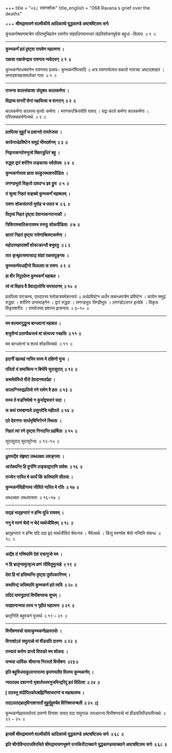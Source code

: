 +++
title = "०६८ रावणशोकः"
title_english = "068 Ravana s grief over the deaths"

+++
**श्रीमद्रामायणे वाल्मीकीये आदिकाव्ये युद्धकाण्डे अष्टषष्टितमः सर्गः**

कुंभकर्णश्रवणमात्रेण पतितमूच्छितेन रावणेन संज्ञाधिगमानन्तरं तंप्रतिशोचनपूर्वकं बहुधा -विलापः ॥ १ ॥

****

**कुम्भकर्णं हतं दृष्ट्वा राघवेण महात्मना ।**

**राक्षसा राक्षसेन्द्राय रावणाय न्यवेदयन् ॥ १ ॥**

कुम्भकर्णवधश्रवणेन रावणस्य प्रलापः- कुम्भकर्णमित्यादि ॥ अत्र रावणायेत्यत्र यकारो गायत्र्या अष्टादशाक्षरं । सप्तदशसहस्रश्लोका गताः ॥ १ ॥

****

**राजन्स कालसंकाशः संयुक्तः कालकर्मणा ।**

**विद्राव्य वानरीं सेनां भक्षयित्वा च वानरान् ॥ २ ॥**

कालकर्मणा कालस्य मृत्योः कर्मणा । मरणरूपक्रिययेति यावत् । यद्वा काले कर्मणा कालकर्मणा । परिपक्चकर्मणेत्यर्थः ॥ २ ॥

****

**प्रतपित्वा मुहूर्तं च प्रशान्तो रामतेजसा ।**

**कायेनार्धप्रविष्टेन समुद्रं भीमदर्शनम् ॥ ३ ॥**

**निकृत्तकण्ठोरुभुजो विक्षरन्रुधिरं बहु ।**

**रुद्ध्वा द्वारं शरीरेण लङ्कायाः पर्वतोपमः ॥ ४ ॥**

**कुम्भकर्णस्तव भ्राता काकुत्स्थशरपीडितः ।**

**लगण्डभूतो विकृतो दावदग्ध इव द्रुमः ॥ ५ ॥**

**तं श्रुत्वा निहतं सङ्ख्ये कुम्भकर्णं महाबलम् ।**

**रावणः शोकसंतप्तो मुमोह च पपात च ॥ ६ ॥**

**पितृव्यं निहतं दृष्ट्वा देवान्तकनरान्तकौ ।**

**त्रिशिराश्चातिकरायश्च रुरुदुः शोकपीडिताः ॥ ७ ॥**

**भ्रातरं निहतं दृष्ट्वा रामेणाक्लिष्टकर्मणा ।**

**महोदरमहापार्श्वो शोकाक्रान्तौ बभूवतुः ॥ ८॥**

**ततः कृच्छ्रात्समासाद्य संज्ञां राक्षसपुङ्गवः ।**

**कुम्भकर्णवधाद्दीनो विललाप स रावणः ॥ ९ ॥**

**हा वीर रिपुदर्पघ्न कुम्भकर्णं महाबल ।**

**त्वं मां विहाय वै दैवाद्यातोसि यमसादनम् ॥ १० ॥**

प्रतपित्वा पराक्रम्य, एतदारभ्य श्लोकत्रयमेकान्वयं ॥ अर्धप्रविष्टेन अर्धेन कबन्धमात्रेण प्रविष्टेन । कायेन समुद्रं रुद्ध्वा । शरीरेण उन्तमाङ्गेन । द्वारं रुद्ध्वा । लगण्डभूतः पिण्डीभूतः । लगण्डोऽजगर इत्येके । विकृतः विकृतशरीरः । रामतेजसा प्रशान्त इत्यन्वयः ॥ ३–१० ॥

****

**मम शल्यमनुद्धृत्य बान्धवानां महाबल ।**

**शत्रुसैन्यं प्रताप्यैकस्त्वं मां संत्यज्य गच्छसि ॥ ११ ॥**

मम बान्धवानां च शल्यं शोकमित्यर्थः ॥ ११ ॥

****

**इदानीं खल्वहं नास्मि यस्य मे दक्षिणो भुजः ।**

**पतितो यं समाश्रित्य न बिभेमि सुरासुरात् ॥ १२ ॥**

**कथमेवंविधो वीरो देवदानवदर्पहा ।**

**कालाग्निरुद्रप्रतिमो रणे रामेण वै हतः ॥ १३ ॥**

**यस्य ते वज्रनिष्पेषो न कुर्याद्व्यसनं सदा ।**

**स कथं रामबाणार्तः प्रसुप्तोसि महीतले ॥ १४ ॥**

**एते देवगणाः सार्धमृषिभिर्गगने स्थिताः ।**

**निहतं त्वां रणे दृष्ट्वा निनदन्ति प्रहर्षिताः ॥ १५ ॥**

सुरासुरात् सुरासुरेभ्यः ॥ १२-१५ ॥

****

**ध्रुवमद्यैव संहृष्टा लब्धलक्षाः लवङ्गमाः ।**

**आरोक्ष्यन्ति हि दुर्गाणि लङ्काद्वाराणि सर्वशः ॥ १६ ॥**

**राज्येन नास्ति मे कार्यं किं करिष्यामि सीतया ।**

**कुम्भकर्णविहीनस्य जीविते नास्ति मे रतिः ॥ १७ ॥**

लब्धलक्षाः लब्धावसराः ॥ १६–१७ ॥

****

**यद्यहं भातृहन्तारं न हन्मि युधि राघवम् ।**

**ननु मे मरणं श्रेयो न चेदं व्यर्थजीवितम् ॥ १८ ॥**

भ्रातृहन्तारं न हन्मि यदि तदा इदं व्यर्थजीवितं श्रेयःनच । नैवेत्यर्थः । किंतु मरणमेव श्रेयो नन्विति संबन्धः ॥ १८ ॥

****

**अद्यैव तं गमिष्यामि देशं यत्रानुजो मम ।**

**न हि भ्रातृन्समुत्सृज्य क्षणं जीवितुमुत्सहे ॥ १९ ॥**

**देवा हि मां हसिष्यन्ति दृष्ट्वा पूर्वापकारिणम् ।**

**कथमिन्द्रं जयिष्यामि कुम्भकर्ण हते त्वयि ॥ २० ॥**

**तदिदं मामनुप्राप्तं विभीषणवचः शुभम् ।**

**यदज्ञानान्मया तस्य न गृहीतं महात्मनः ॥ २१ ॥**

भ्रातृनिति बहुवचनं पूजार्थ ॥ १९ – २१ ॥

****

**विभीषणवचो यावत्कुम्भकर्णप्रहस्तयोः ।**

**विनाशोऽयं समुत्पन्नो मां वीडयति दारुणः ॥ २२ ॥**

**तस्यायं कर्मणः प्राप्तो विपाको मम शोकदः ।**

**यन्मया धार्मिकः श्रीमान्स निरस्तो विभीषणः ॥२३॥**

**इति बहुविधमाकुलान्तरात्मा कृपणमतीव विलप्य कुम्भकर्णम् ।**

**न्यपतदथ दशाननो भृशार्तस्तमनुजमिन्द्ररिपुं हतं विदित्वा ॥ २४ ॥**

**\[ ततस्तु संदीपितकोपबह्निर्निशाचराणां च महाबलश्च ।**

**तदाऽपतद्भ्रातृविनाशनार्तो मुहुर्मुहुश्चैव विनिश्वसन्बली ॥ २५ ॥\]**

कुम्भकर्णप्रहस्तयोरयं दारुणो विनाशः यावत् यदा समुत्पन्नः ततआरभ्य विभीषणवचो मां व्रीडयतिपीडयतीत्यर्थः ॥ २२ – २५ ॥

****

**इत्यार्षे श्रीमद्रामायणे वाल्मीकीये आदिकाव्ये युद्धकाण्डे अष्टषष्टितमः सर्गः ॥ ६८ ॥**

**इति श्रीगोविन्दराजविरचिते श्रीमद्रामायणभूषणे रत्नकिरीटाख्याने युद्धकाण्डव्याख्याने अष्टषष्टितमः सर्गः ॥ ६८ ॥**
